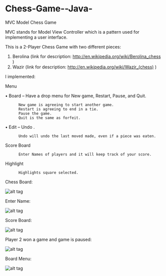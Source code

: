Chess-Game--Java-
=================

MVC Model Chess Game


MVC stands for Model View Controller which is a pattern used for implementing a user interface.

This is a 2-Player Chess Game with two different pieces:

  1. Berolina (link for description: http://en.wikipedia.org/wiki/Berolina_chess )
  2. Wazir (link for description: http://en.wikipedia.org/wiki/Wazir_(chess) )
  
I implemented:

Menu

•	Board – Have a drop menu for New game, Restart, Pause, and Quit.

          New game is agreeing to start another game.
          Restart is agreeing to end in a tie.
          Pause the game.
          Quit is the same as forfeit.

•	Edit – Undo .

          Undo will undo the last moved made, even if a piece was eaten.

Score Board

          Enter Names of players and it will keep track of your score.

Highlight

          Highlights square selected.

Chess Board:

![alt tag](https://github.com/emuro2/Chess-Game--Java-/raw/master/board.png)
 
Enter Name: 

![alt tag](https://raw.githubusercontent.com/emuro2/Chess-Game--Java-/master/Names.png)


Score Board:
 
![alt tag](https://raw.githubusercontent.com/emuro2/Chess-Game--Java-/master/ScoreBoard.png)

Player 2 won a game and game is paused: 

![alt tag](https://raw.githubusercontent.com/emuro2/Chess-Game--Java-/master/Pause.png)
 


Board Menu:

![alt tag](https://raw.githubusercontent.com/emuro2/Chess-Game--Java-/master/Menu.png)
 
